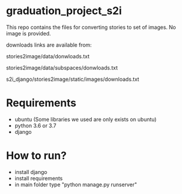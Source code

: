 # graduation_project_s2i
This repo contains the files for converting stories to set of images. No image is provided.

downloads links are available from:

stories2image/data/donwloads.txt

stories2image/data/subspaces/donwloads.txt

s2i_django/stories2image/static/images/downloads.txt

# Requirements
- ubuntu (Some libraries we used are only exists on ubuntu)
- python 3.6 or 3.7
- django

# How to run?
- install django
- install requirements
- in main folder type "python manage.py runserver"
